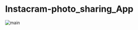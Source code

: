 # Instacram-photo_sharing_App


![main](https://user-images.githubusercontent.com/37000892/53720889-f1e79700-3eb5-11e9-9026-0690992e4b33.png)
